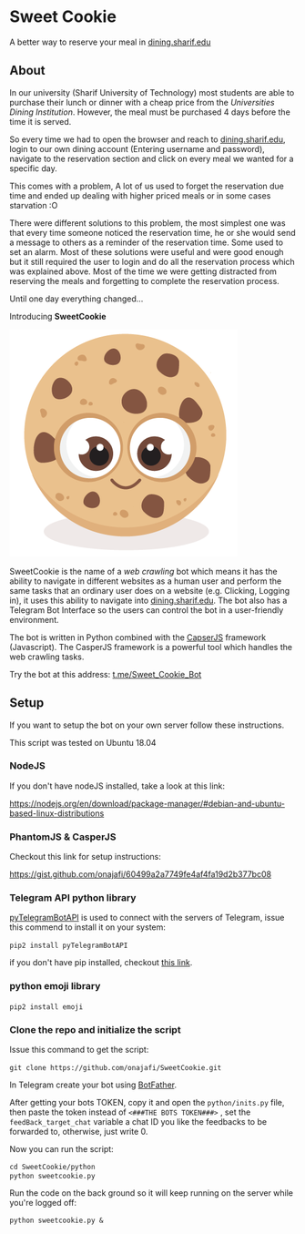# Sweet Cookie
A better way to reserve your meal in [dining.sharif.edu](http://dining.sharif.edu/)

## About
In our university (Sharif University of Technology) 
most students are able to purchase their lunch or dinner 
with a cheap price from the _Universities Dining Institution_. However, 
the meal must be purchased 4 days before the time it is served.

So every time we had to open the browser and reach to [dining.sharif.edu](http://dining.sharif.edu/), 
login to our own dining account (Entering username and password), 
navigate to the reservation section and click on every meal we wanted for a specific day.

This comes with a problem, A lot of us used to forget the reservation 
due time and ended up dealing with higher priced meals or in some cases starvation :O

There were different solutions to this problem, the most simplest one 
was that every time someone noticed the reservation time, he or she would 
send a message to others as a reminder of the reservation time. Some used 
to set an alarm. Most of these solutions were useful and were good enough 
but it still required the user to login and do all the reservation process 
which was explained above. Most of the time we were getting distracted 
from reserving the meals and forgetting to complete the reservation process.

Until one day everything changed...

Introducing **SweetCookie**

![Sweet Cookies Logo](https://raw.githubusercontent.com/onajafi/SweetCookie/master/_images/SweetCookiesLogo.png)

SweetCookie is the name of a _web crawling_ bot which means it has the ability
to navigate in different websites as a human user and perform the same tasks that 
an ordinary user does on a website (e.g. Clicking, Logging in), it uses this 
ability to navigate into [dining.sharif.edu](http://dining.sharif.edu/). The bot 
also has a Telegram Bot Interface so the users can control the bot 
in a user-friendly environment.

The bot is written in Python combined with the 
[CapserJS](http://casperjs.org/)
 framework (Javascript).
The CasperJS framework is a powerful tool which handles the web crawling tasks.

Try the bot at this address: [t.me/Sweet_Cookie_Bot](t.me/Sweet_Cookie_Bot)


## Setup
If you want to setup the bot on your own server follow these instructions.

This script was tested on Ubuntu 18.04
### NodeJS
If you don't have nodeJS installed, take a look at this link:

https://nodejs.org/en/download/package-manager/#debian-and-ubuntu-based-linux-distributions

### PhantomJS & CasperJS

Checkout this link for setup instructions:

https://gist.github.com/onajafi/60499a2a7749fe4af4fa19d2b377bc08

### Telegram API python library

[pyTelegramBotAPI](https://github.com/eternnoir/pyTelegramBotAPI) is used to connect with the servers of Telegram, issue this commend to install it on your system:

```pip2 install pyTelegramBotAPI```

if you don't have pip installed, checkout [this link](https://linuxize.com/post/how-to-install-pip-on-ubuntu-18.04/#installing-pip-for-python-2).

### python emoji library

```pip2 install emoji```

### Clone the repo and initialize the script
Issue this command to get the script:

```git clone https://github.com/onajafi/SweetCookie.git```

In Telegram create your bot using [BotFather](https://core.telegram.org/bots#6-botfather).

After getting your bots TOKEN, copy it and open 
the ```python/inits.py``` file, then paste the token 
instead of ```<###THE BOTS TOKEN###>``` ,
set the ```feedBack_target_chat``` variable a chat ID you like the feedbacks to be forwarded to,
 otherwise, just write 0.

Now you can run the script:

    cd SweetCookie/python
    python sweetcookie.py

Run the code on the back ground so it will keep running on the server while you're logged off:

    python sweetcookie.py &








